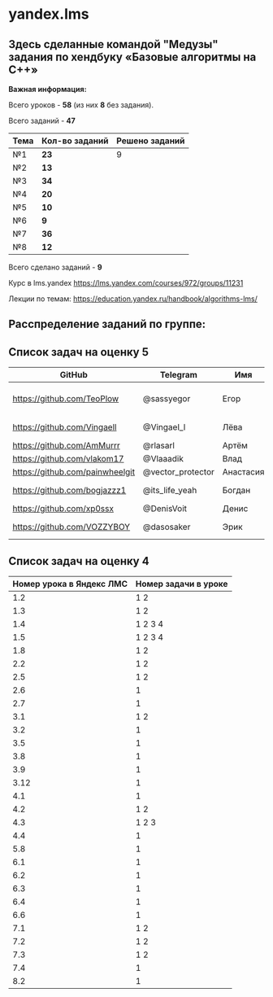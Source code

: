 # yandex.lms
## Здесь сделанные командой "Медузы" задания по хендбуку «Базовые алгоритмы на С++»

**Важная информация:**

Всего уроков - **58**  (из них **8** без задания).

Всего заданий - **47** 

Тема | Кол-во заданий | Решено заданий |
--- | --- | --- |
№1 | **23** | 9 |
№2 | **13** |  |
№3  | **34** |  |
№4  | **20** |  |
№5  | **10** |  |
№6  | **9** |  |
№7 | **36** |  |
№8  | **12** |  |

Всего сделано заданий - **9** 
 
Курс в lms.yandex
https://lms.yandex.com/courses/972/groups/11231

Лекции по темам:
https://education.yandex.ru/handbook/algorithms-lms/

## Расспределение заданий по группе:
## **Список задач на оценку 5**
GitHub | Telegram | Имя |#| 1 | 2 | 3 | 4 | 5 | 6 | 7 | 8 |
--- | --- | --- |--- |--- |--- |--- |--- |--- |--- |--- |--- |
https://github.com/TeoPlow | @sassyegor | Егор |#| 1.4   (1-2) | 2.7 |  | 4.4 |  |  | 7.3 |  |
https://github.com/Vingaell | @Vingael_l | Лёва |#| 1.4.3 1.4.4 | 2.6 | 3.12 |  |  |  | 7.2 |  |
https://github.com/AmMurrr | @rlasarl | Артём |#| 1.3 | 2.2 | 3.5 |  |  | 6.1 |  | 8.2 | 
https://github.com/vlakom17 | @Vlaaadik | Влад |#|  1.8 | | | 4.2 |  | 6.3 |  |   | 
https://github.com/painwheelgit | @vector_protector | Анастасия |  #| 1.2 | 2.5 | 3.9  |  | 5.8 | 6.4 |  |  | 
https://github.com/bogjazzz1 | @its_life_yeah | Богдан |#| 1.5.3 1.5.4 |  | 3.8 |  |  | 6.2 | 7.1 |  | 
https://github.com/xp0ssx | @DenisVoit | Денис |#|  | | 3.2 | 4.3 |  | 6.6 |  |  | 
https://github.com/VOZZYBOY | @dasosaker | Эрик |#|  1.5.1 1.5.2 |  | 3.1 | 4.1 |  |  | 7.4 |  | 

## **Список задач на оценку 4**
Номер урока в Яндекс ЛМС |	Номер задачи в уроке |
--- | --- |
1.2 | 1 2 |
1.3 | 1 2 |
1.4 | 1 2 3 4 | 
1.5​ | 1 2 3 4 |
1.8 | 1 2 | ​  ​ 
2.2 | 1 2 | ​
2.5 | 1 2 | ​
2.6 | 1 |
2.7 | 1 |
3.1 | 1 2 |
3.2 | 1 |
3.5 | 1 |
3.8 | 1 |
3.9 | 1 |
3.12 | 1 |
4.1 | 1 |
4.2 | 1 2 |
4.3 | 1 2 3 | 
4.4 | 1 |​
5.8 | 1 | ​
6.1 | 1 | ​
6.2 | 1 | ​
6.3 | 1 |
6.4 ​| 1 |
6.6 ​| 1 |
7.1 | 1 2 | ​ 
7.2 | 1 2 |
7.3 | 1 2 |​ 
7.4 | 1 | 
8.2 | 1 |
